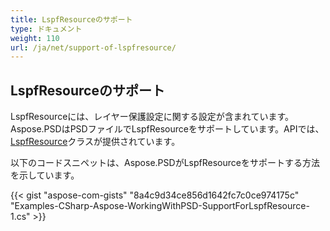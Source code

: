 ```yaml
---
title: LspfResourceのサポート
type: ドキュメント
weight: 110
url: /ja/net/support-of-lspfresource/
---
```


## **LspfResourceのサポート**
LspfResourceには、レイヤー保護設定に関する設定が含まれています。Aspose.PSDはPSDファイルでLspfResourceをサポートしています。APIでは、[LspfResource](https://reference.aspose.com/net/psd/aspose.psd.fileformats.psd.layers.layerresources/lspfresource)クラスが提供されています。

以下のコードスニペットは、Aspose.PSDがLspfResourceをサポートする方法を示しています。

{{< gist "aspose-com-gists" "8a4c9d34ce856d1642fc7c0ce974175c" "Examples-CSharp-Aspose-WorkingWithPSD-SupportForLspfResource-1.cs" >}}
